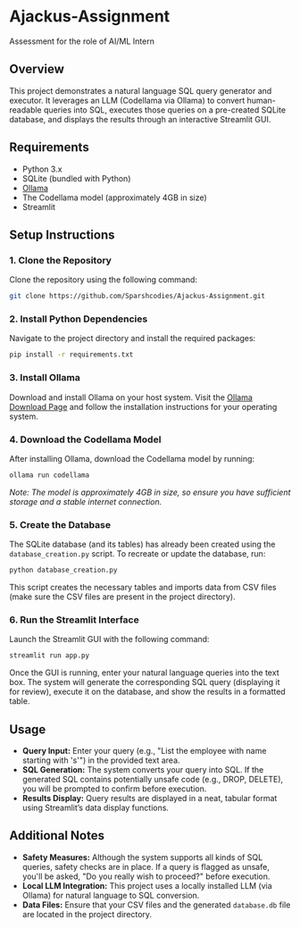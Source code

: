 # Ajackus-Assignment

Assessment for the role of AI/ML Intern

## Overview

This project demonstrates a natural language SQL query generator and executor. It leverages an LLM (Codellama via Ollama) to convert human-readable queries into SQL, executes those queries on a pre-created SQLite database, and displays the results through an interactive Streamlit GUI.

## Requirements

- Python 3.x
- SQLite (bundled with Python)
- [Ollama](https://ollama.com/download)
- The Codellama model (approximately 4GB in size)
- Streamlit

## Setup Instructions

### 1. Clone the Repository

Clone the repository using the following command:

```bash
git clone https://github.com/Sparshcodies/Ajackus-Assignment.git
```

### 2. Install Python Dependencies

Navigate to the project directory and install the required packages:

```bash
pip install -r requirements.txt
```

### 3. Install Ollama

Download and install Ollama on your host system. Visit the [Ollama Download Page](https://ollama.com/download) and follow the installation instructions for your operating system.

### 4. Download the Codellama Model

After installing Ollama, download the Codellama model by running:

```bash
ollama run codellama
```

*Note: The model is approximately 4GB in size, so ensure you have sufficient storage and a stable internet connection.*

### 5. Create the Database

The SQLite database (and its tables) has already been created using the `database_creation.py` script. To recreate or update the database, run:

```bash
python database_creation.py
```

This script creates the necessary tables and imports data from CSV files (make sure the CSV files are present in the project directory).

### 6. Run the Streamlit Interface

Launch the Streamlit GUI with the following command:

```bash
streamlit run app.py
```

Once the GUI is running, enter your natural language queries into the text box. The system will generate the corresponding SQL query (displaying it for review), execute it on the database, and show the results in a formatted table.

## Usage

- **Query Input:** Enter your query (e.g., "List the employee with name starting with 's'") in the provided text area.
- **SQL Generation:** The system converts your query into SQL. If the generated SQL contains potentially unsafe code (e.g., DROP, DELETE), you will be prompted to confirm before execution.
- **Results Display:** Query results are displayed in a neat, tabular format using Streamlit’s data display functions.

## Additional Notes

- **Safety Measures:** Although the system supports all kinds of SQL queries, safety checks are in place. If a query is flagged as unsafe, you'll be asked, "Do you really wish to proceed?" before execution.
- **Local LLM Integration:** This project uses a locally installed LLM (via Ollama) for natural language to SQL conversion.
- **Data Files:** Ensure that your CSV files and the generated `database.db` file are located in the project directory.

